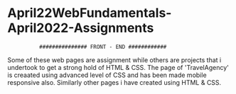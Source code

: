 # April22WebFundamentals-April2022-Assignments
              ############### FRONT - END ############ 
Some of these web pages are assignment while others are projects that i undertook to get a strong hold of HTML & CSS.
The page of 'TravelAgency' is creaated using advanced level of CSS and has been made mobile responsive also.
Similarly other pages i have created using HTML & CSS.
